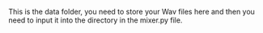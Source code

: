 This is the data folder, you need to store your Wav files here and then you need to input it into the directory in the mixer.py file.

